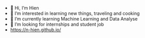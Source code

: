 - 👋 Hi, I’m Hien
- 👀 I’m interested in learning new things, traveling and cooking
- 🌱 I’m currently learning Machine Learning and Data Analyse
- 💞️ I’m looking for internships and student job
- https://n-hien.github.io/

<!---
n-hien/n-hien is a ✨ special ✨ repository because its `README.md` (this file) appears on your GitHub profile.
You can click the Preview link to take a look at your changes.
--->
